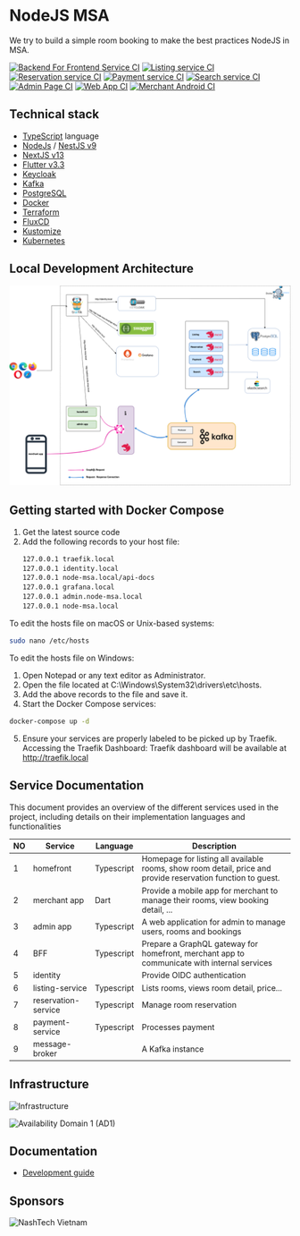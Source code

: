 # NodeJS MSA

We try to build a simple room booking to make the best practices NodeJS in MSA. 

[![Backend For Frontend Service CI](https://github.com/nashtech-garage/nodejs-msa/actions/workflows/bff-ci.yml/badge.svg)](https://github.com/nashtech-garage/nodejs-msa/actions/workflows/bff-ci.yml)
[![Listing service CI](https://github.com/nashtech-garage/nodejs-msa/actions/workflows/listing-ci.yml/badge.svg)](https://github.com/nashtech-garage/nodejs-msa/actions/workflows/listing-ci.yml)
[![Reservation service CI](https://github.com/nashtech-garage/nodejs-msa/actions/workflows/reservation-ci.yml/badge.svg)](https://github.com/nashtech-garage/nodejs-msa/actions/workflows/reservation-ci.yml)
[![Payment service CI](https://github.com/nashtech-garage/nodejs-msa/actions/workflows/payment-ci.yml/badge.svg)](https://github.com/nashtech-garage/nodejs-msa/actions/workflows/payment-ci.yml)
[![Search service CI](https://github.com/nashtech-garage/nodejs-msa/actions/workflows/search-ci.yml/badge.svg)](https://github.com/nashtech-garage/nodejs-msa/actions/workflows/search-ci.yml)
[![Admin Page CI](https://github.com/nashtech-garage/nodejs-msa/actions/workflows/adminpage-ci.yml/badge.svg)](https://github.com/nashtech-garage/nodejs-msa/actions/workflows/adminpage-ci.yml)
[![Web App CI](https://github.com/nashtech-garage/nodejs-msa/actions/workflows/web-app-ci.yml/badge.svg)](https://github.com/nashtech-garage/nodejs-msa/actions/workflows/web-app-ci.yml)
[![Merchant Android CI](https://github.com/nashtech-garage/nodejs-msa/actions/workflows/merchant-android-ci.yml/badge.svg)](https://github.com/nashtech-garage/nodejs-msa/actions/workflows/merchant-android-ci.yml)

## Technical stack

* [TypeScript](https://www.typescriptlang.org) language
* [NodeJs](https://nodejs.org) / [NestJS v9](https://github.com/nestjs/nest)
* [NextJS v13](https://nextjs.org)
* [Flutter v3.3](https://flutter.dev)
* [Keycloak](https://www.keycloak.org)
* [Kafka](https://kafka.apache.org)
* [PostgreSQL](https://www.postgresql.org)
* [Docker](https://www.docker.com)
* [Terraform](https://www.terraform.io)
* [FluxCD](https://fluxcd.io)
* [Kustomize](https://kustomize.io)
* [Kubernetes](https://kubernetes.io)

## Local Development Architecture
![Local Development](docs/imgs/docker-compose-architecture.png)

## Getting started with Docker Compose
1. Get the latest source code
2. Add the following records to your host file:
   ```sh
   127.0.0.1 traefik.local
   127.0.0.1 identity.local
   127.0.0.1 node-msa.local/api-docs
   127.0.0.1 grafana.local
   127.0.0.1 admin.node-msa.local 
   127.0.0.1 node-msa.local
   ```
To edit the hosts file on macOS or Unix-based systems:
   ```sh
   sudo nano /etc/hosts 
   ```
To edit the hosts file on Windows:

1. Open Notepad or any text editor as Administrator.
2. Open the file located at C:\Windows\System32\drivers\etc\hosts.
3. Add the above records to the file and save it.
4. Start the Docker Compose services:
```sh
docker-compose up -d
```
5. Ensure your services are properly labeled to be picked up by Traefik.
Accessing the Traefik Dashboard:
Traefik dashboard will be available at http://traefik.local

## Service Documentation
This document provides an overview of the different services used in the project, including details on their implementation languages and functionalities

| NO | Service             | Language    | Description                                                                                                  |
| -- | ------------------- | ----------- | ------------------------------------------------------------------------------------------------------------ |
| 1  | homefront           | Typescript  | Homepage for listing all available rooms, show room detail, price and provide reservation function to guest. |
| 2  | merchant app        | Dart        | Provide a mobile app for merchant to manage their rooms, view booking detail, ...                            |
| 3  | admin app           | Typescript  | A web application for admin to manage users, rooms and bookings                                              |
| 4  | BFF                 | Typescript  | Prepare a GraphQL gateway for homefront, merchant app to communicate with internal services                  |
| 5  | identity            |             | Provide OIDC authentication                                                                                  |
| 6  | listing-service     | Typescript  | Lists rooms, views room detail, price...                                                                     |
| 7  | reservation-service | Typescript  | Manage room reservation                                                                                      |
| 8  | payment-service     | Typescript  | Processes payment                                                                                            |
| 9  | message-broker      |             | A Kafka instance                                                                                             |

## Infrastructure

![Infrastructure](docs/imgs/infrastructure.png)


![Availability Domain 1 (AD1)](docs/imgs/infrastructure-ad1.png)

## Documentation
- [Development guide](docs/development-guide.md)

## Sponsors

![NashTech Vietnam](docs/imgs/nashTech-logo-red.svg)
